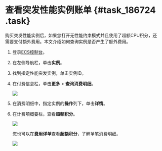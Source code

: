 # 查看突发性能实例账单 {#task_186724 .task}

购买突发性能实例后，如果您打开无性能约束模式并且使用了超额CPU积分，还需要支付额外费用。本文介绍如何查询实例是否产生了额外费用。

1.  登录[ECS控制台](https://ecs.console.aliyun.com/#/home)。
2.  在左侧导航栏，单击**实例**。
3.  找到指定性能突发实例，单击实例ID。
4.  在付费信息栏，单击**更多** \> **查询消费明细**。 

    ![](http://static-aliyun-doc.oss-cn-hangzhou.aliyuncs.com/assets/img/160696/155921579846100_zh-CN.png)

5.  在消费明细中，指定实例的**操作**列下，单击**详情**。
6.  在计费项概要栏，查看**超额积分**。 

    ![](http://static-aliyun-doc.oss-cn-hangzhou.aliyuncs.com/assets/img/160696/155921579846101_zh-CN.png)

    您也可以在**费用详单**查看**超额积分**，了解单笔消费明细。

    ![](http://static-aliyun-doc.oss-cn-hangzhou.aliyuncs.com/assets/img/160696/155921579946102_zh-CN.png)


